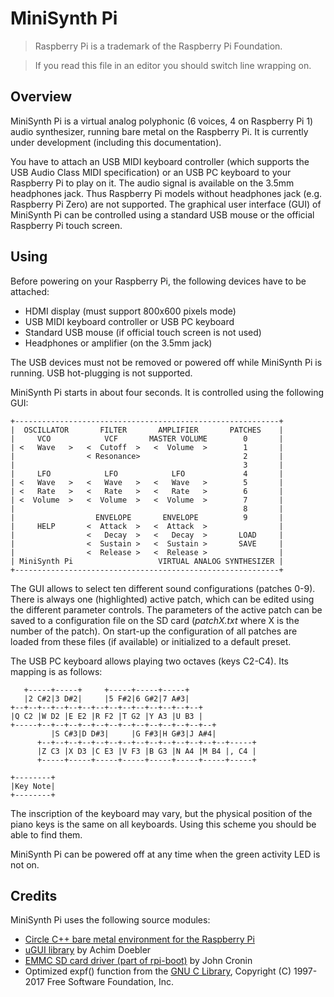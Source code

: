 MiniSynth Pi
============

> Raspberry Pi is a trademark of the Raspberry Pi Foundation.

> If you read this file in an editor you should switch line wrapping on.

Overview
--------

MiniSynth Pi is a virtual analog polyphonic (6 voices, 4 on Raspberry Pi 1) audio synthesizer, running bare metal on the Raspberry Pi. It is currently under development (including this documentation).

You have to attach an USB MIDI keyboard controller (which supports the USB Audio Class MIDI specification) or an USB PC keyboard to your Raspberry Pi to play on it. The audio signal is available on the 3.5mm headphones jack. Thus Raspberry Pi models without headphones jack (e.g. Raspberry Pi Zero) are not supported. The graphical user interface (GUI) of MiniSynth Pi can be controlled using a standard USB mouse or the official Raspberry Pi touch screen.

Using
-----

Before powering on your Raspberry Pi, the following devices have to be attached:

* HDMI display (must support 800x600 pixels mode)
* USB MIDI keyboard controller or USB PC keyboard
* Standard USB mouse (if official touch screen is not used)
* Headphones or amplifier (on the 3.5mm jack)

The USB devices must not be removed or powered off while MiniSynth Pi is running. USB hot-plugging is not supported.

MiniSynth Pi starts in about four seconds. It is controlled using the following GUI:

	+-----------------------------------------------------------+
	|  OSCILLATOR       FILTER       AMPLIFIER       PATCHES    |
	|     VCO            VCF       MASTER VOLUME        0       |
	| <   Wave   >   <  Cutoff  >   <  Volume  >        1       |
	|                < Resonance>                       2       |
	|                                                   3       |
	|     LFO            LFO            LFO             4       |
	| <   Wave   >   <   Wave   >   <   Wave   >        5       |
	| <   Rate   >   <   Rate   >   <   Rate   >        6       |
	| <  Volume  >   <  Volume  >   <  Volume  >        7       |
	|                                                   8       |
	|                  ENVELOPE       ENVELOPE          9       |
	|     HELP       <  Attack  >   <  Attack  >                |
	|                <   Decay  >   <   Decay  >       LOAD     |
	|                <  Sustain >   <  Sustain >       SAVE     |
	|                <  Release >   <  Release >                |
	| MiniSynth Pi                   VIRTUAL ANALOG SYNTHESIZER |
	+-----------------------------------------------------------+

The GUI allows to select ten different sound configurations (patches 0-9). There is always one (highlighted) active patch, which can be edited using the different parameter controls. The parameters of the active patch can be saved to a configuration file on the SD card (*patchX.txt* where X is the number of the patch). On start-up the configuration of all patches are loaded from these files (if available) or initialized to a default preset.

The USB PC keyboard allows playing two octaves (keys C2-C4). Its mapping is as follows:

	   +-----+-----+     +-----+-----+-----+
	   |2 C#2|3 D#2|     |5 F#2|6 G#2|7 A#3|
	+--+--+--+--+--+--+--+--+--+--+--+--+--+--+
	|Q C2 |W D2 |E E2 |R F2 |T G2 |Y A3 |U B3 |
	+-----+--+--+--+--+--+--+--+--+--+--+--+--+--+
	         |S C#3|D D#3|     |G F#3|H G#3|J A#4|
	      +--+--+--+--+--+--+--+--+--+--+--+--+--+--+-----+
	      |Z C3 |X D3 |C E3 |V F3 |B G3 |N A4 |M B4 |, C4 |
	      +-----+-----+-----+-----+-----+-----+-----+-----+

	+--------+
	|Key Note|
	+--------+

The inscription of the keyboard may vary, but the physical position of the piano keys is the same on all keyboards. Using this scheme you should be able to find them.

MiniSynth Pi can be powered off at any time when the green activity LED is not on.

Credits
-------

MiniSynth Pi uses the following source modules:

* [Circle C++ bare metal environment for the Raspberry Pi](https://github.com/rsta2/circle/)
* [uGUI library](http://www.embeddedlightning.com/ugui/) by Achim Doebler
* [EMMC SD card driver (part of rpi-boot)](https://github.com/jncronin/rpi-boot/blob/master/emmc.c) by John Cronin
* Optimized expf() function from the [GNU C Library](https://www.gnu.org/software/libc/), Copyright (C) 1997-2017 Free Software Foundation, Inc.
